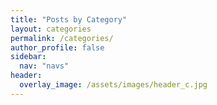 ```yaml
---
title: "Posts by Category"
layout: categories
permalink: /categories/
author_profile: false
sidebar:
  nav: "navs"
header:
  overlay_image: /assets/images/header_c.jpg
---
```

